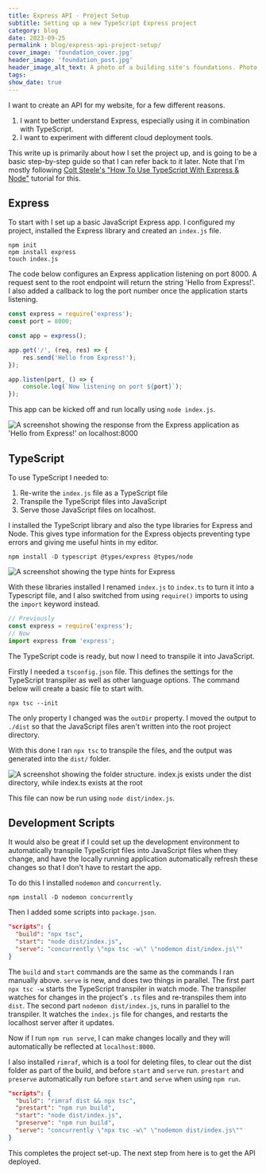 ```yaml
---
title: Express API - Project Setup
subtitle: Setting up a new TypeScript Express project
category: blog
date: 2023-09-25
permalink : blog/express-api-project-setup/
cover_image: 'foundation_cover.jpg'
header_image: 'foundation_post.jpg'
header_image_alt_text: A photo of a building site's foundations. Photo by Scott Blake on Unsplash.
tags:
show_date: true
---
```


I want to create an API for my website, for a few different reasons.

1. I want to better understand Express, especially using it in combination with TypeScript.
2. I want to experiment with different cloud deployment tools.

This write up is primarily about how I set the project up, and is going to be a basic step-by-step guide so that I can refer back to it later. Note that I'm mostly following [Colt Steele's "How To Use TypeScript With Express & Node"](https://www.youtube.com/watch?v=qy8PxD3alWw) tutorial for this.

## Express

To start with I set up a basic JavaScript Express app. I configured my project, installed the Express library and created an `index.js` file.

```shell
npm init
npm install express
touch index.js
```

The code below configures an Express application listening on port 8000. A request sent to the root endpoint will return the string 'Hello from Express!'. I also added a callback to log the port number once the application starts listening.

```js
const express = require('express');
const port = 8000;

const app = express();

app.get('/', (req, res) => {
    res.send('Hello from Express!');
});

app.listen(port, () => {
    console.log(`Now listening on port ${port}`);
});
```

This app can be kicked off and run locally using `node index.js`.

![A screenshot showing the response from the Express application as 'Hello from Express!' on localhost:8000](project-setup.png)

## TypeScript

To use TypeScript I needed to:

1. Re-write the `index.js` file as a TypeScript file
2. Transpile the TypeScript files into JavaScript
3. Serve those JavaScript files on localhost.

I installed the TypeScript library and also the type libraries for Express and Node. This gives type information for the Express objects preventing type errors and giving me useful hints in my editor.

```shell
npm install -D typescript @types/express @types/node
```

![A screenshot showing the type hints for Express](installing-typescript-1.png)

With these libraries installed I renamed `index.js` to `index.ts` to turn it into a Typescript file, and I also switched from using `require()` imports to using the `import` keyword instead.

```ts
// Previously
const express = require('express');
// Now
import express from 'express';
```

The TypeScript code is ready, but now I need to transpile it into JavaScript.

Firstly I needed a `tsconfig.json` file. This defines the settings for the TypeScript transpiler as well as other language options. The command below will create a basic file to start with.

```shell
npx tsc --init
```

The only property I changed was the `outDir` property. I moved the output to `./dist` so that the JavaScript files aren't written into the root project directory.

With this done I ran `npx tsc` to transpile the files, and the output was generated into the `dist/` folder.

![A screenshot showing the folder structure. index.js exists under the dist directory, while index.ts exists at the root](installing-typescript-2.png)

This file can now be run using `node dist/index.js`.

## Development Scripts

It would also be great if I could set up the development environment to automatically transpile TypeScript files into JavaScript files when they change, and have the locally running application automatically refresh these changes so that I don't have to restart the app.

To do this I installed `nodemon` and `concurrently`.

```shell
npm install -D nodemon concurrently
```

Then I added some scripts into `package.json`.

```json
"scripts": {
  "build": "npx tsc",
  "start": "node dist/index.js",
  "serve": "concurrently \"npx tsc -w\" \"nodemon dist/index.js\""
}
```

The `build` and `start` commands are the same as the commands I ran manually above. `serve` is new, and does two things in parallel. The first part `npx tsc -w` starts the TypeScript transpiler in watch mode. The transpiler watches for changes in the project's `.ts` files and re-transpiles them into `dist`. The second part `nodemon dist/index.js`, runs in parallel to the transpiler. It watches the `index.js` file for changes, and restarts the localhost server after it updates.

Now if I run `npm run serve`, I can make changes locally and they will automatically be reflected at `localhost:8000`.

I also installed `rimraf`, which is a tool for deleting files, to clear out the dist folder as part of the build, and before `start` and `serve` run. `prestart` and `preserve` automatically run before `start` and `serve` when using `npm run`.

```json
"scripts": {
  "build": "rimraf dist && npx tsc",
  "prestart": "npm run build",
  "start": "node dist/index.js",
  "preserve": "npm run build",
  "serve": "concurrently \"npx tsc -w\" \"nodemon dist/index.js\""
}
```

This completes the project set-up. The next step from here is to get the API deployed.
